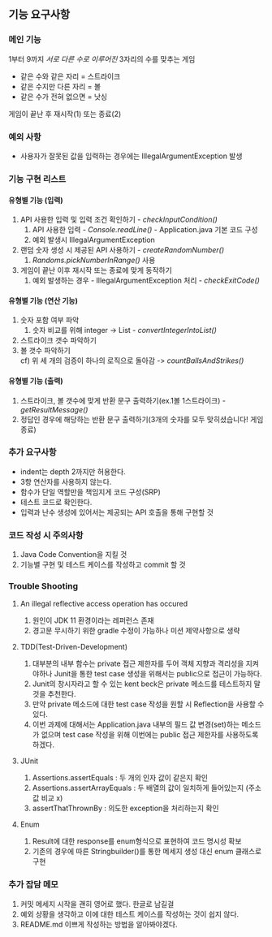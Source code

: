 ## 기능 요구사항

### 메인 기능
1부터 9까지 *서로 다른 수로 이루어진* 3자리의 수를 맞추는 게임 
- 같은 수와 같은 자리 = 스트라이크
- 같은 수지만 다른 자리 = 볼
- 같은 수가 전혀 없으면 = 낫싱

게임이 끝난 후 재시작(1) 또는 종료(2)

### 예외 사항
- 사용자가 잘못된 값을 입력하는 경우에는 IllegalArgumentException 발생

### 기능 구현 리스트
#### 유형별 기능 (입력)
1. API 사용한 입력 및 입력 조건 확인하기 - *checkInputCondition()*
   1. API 사용한 입력 - *Console.readLine()* - Application.java 기본 코드 구성
   2. 예외 발생시 IllegalArgumentException
2. 랜덤 숫자 생성 시 제공된 API 사용하기 - *createRandomNumber()*
   1. *Randoms.pickNumberInRange()* 사용
3. 게임이 끝난 이후 재시작 또는 종료에 맞게 동작하기
   1. 예외 발생하는 경우 - IllegalArgumentException 처리 - *checkExitCode()*

#### 유형별 기능 (연산 기능)
1. 숫자 포함 여부 파악
   1. 숫자 비교를 위해 integer -> List<Integer> - *convertIntegerIntoList()*
2. 스트라이크 갯수 파악하기
3. 볼 갯수 파악하기\
cf) 위 세 개의 검증이 하나의 로직으로 돌아감 -> *countBallsAndStrikes()*

#### 유형별 기능 (출력)
1. 스트라이크, 볼 갯수에 맞게 반환 문구 출력하기(ex.1볼 1스트라이크) - *getResultMessage()*
2. 정답인 경우에 해당하는 반환 문구 출력하기(3개의 숫자를 모두 맞히셨습니다! 게임 종료)

### 추가 요구사항
- indent는 depth 2까지만 허용한다.
- 3항 연산자를 사용하지 않는다.
- 함수가 단일 역할만을 책임지게 코드 구성(SRP)
- 테스트 코드로 확인한다.
- 입력과 난수 생성에 있어서는 제공되는 API 호출을 통해 구현할 것

### 코드 작성 시 주의사항
1. Java Code Convention을 지킬 것
2. 기능별 구현 및 테스트 케이스를 작성하고 commit 할 것


### Trouble Shooting
1. An illegal reflective access operation has occured
   1. 원인이 JDK 11 환경이라는 레퍼런스 존재
   2. 경고문 무시하기 위한 gradle 수정이 가능하나 미션 제약사항으로 생략

2. TDD(Test-Driven-Development)
   1. 대부분의 내부 함수는 private 접근 제한자를 두어 객체 지향과 격리성을 지켜야하나 Junit을 통한 test case 생성을 위해서는 public으로 접근이 가능하다.
   2. Junit의 창시자라고 할 수 있는 kent beck은 private 메소드를 테스트하지 말 것을 추천한다.
   3. 만약 private 메소드에 대한 test case 작성을 원할 시 Reflection을 사용할 수 있다.
   4. 이번 과제에 대해서는 Application.java 내부의 필드 값 변경(set)하는 메소드가 없으며 test case 작성을 위해 이번에는 public 접근 제한자를 사용하도록 하겠다.

3. JUnit
   1. Assertions.assertEquals : 두 개의 인자 값이 같은지 확인
   2. Assertions.assertArrayEquals : 두 배열의 값이 일치하게 들어있는지 (주소값 비교 x)
   3. assertThatThrownBy : 의도한 exception을 처리하는지 확인

4. Enum
   1. Result에 대한 response를 enum형식으로 표현하여 코드 명시성 확보
   2. 기존의 경우에 따른 Stringbuilder()를 통한 메세지 생성 대신 enum 클래스로 구현
   

### 추가 잡담 메모
1. 커밋 메세지 시작을 괜히 영어로 했다. 한글로 남길걸
2. 예외 상황을 생각하고 이에 대한 테스트 케이스를 작성하는 것이 쉽지 않다.
3. README.md 이쁘게 작성하는 방법을 알아봐야겠다.
